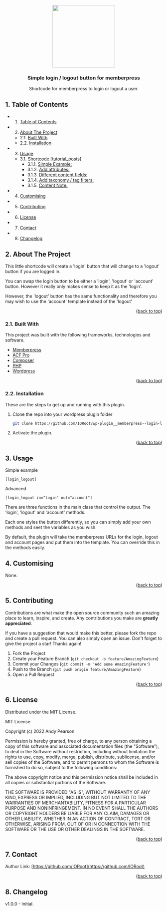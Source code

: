 
<div id="top"></div>

<div align="center">


<img src="https://svg-rewriter.sachinraja.workers.dev/?url=https%3A%2F%2Fcdn.jsdelivr.net%2Fnpm%2F%40mdi%2Fsvg%406.7.96%2Fsvg%2Faccount-supervisor-circle.svg&fill=%237DD3FC&width=200px&height=200px" style="width:200px;"/>

<h3 align="center">Simple login / logout button for memberpress</h3>

<p align="center">
    Shortcode for memberpress to login or logout a user.
</p>    
</div>

##  1. <a name='TableofContents'></a>Table of Contents


* 1. [Table of Contents](#TableofContents)
* 2. [About The Project](#AboutTheProject)
	* 2.1. [Built With](#BuiltWith)
	* 2.2. [Installation](#Installation)
* 3. [Usage](#Usage)
	* 3.1. [Shortcode [tutorial_posts]](#Shortcodetutorial_posts)
		* 3.1.1. [Simple Example:](#SimpleExample:)
		* 3.1.2. [Add attributes:](#Addattributes:)
		* 3.1.3. [Different content fields:](#Differentcontentfields:)
		* 3.1.4. [Add taxonomy / tag filters:](#Addtaxonomytagfilters:)
		* 3.1.5. [Content Note:](#ContentNote:)
* 4. [Customising](#Customising)
* 5. [Contributing](#Contributing)
* 6. [License](#License)
* 7. [Contact](#Contact)
* 8. [Changelog](#Changelog)


##  2. <a name='AboutTheProject'></a>About The Project

This little shortcode will create a 'login' button that will change to a 'logout' button if you are logged in.

You can swap the login button to be either a 'login', 'logout' or 'account' button. However it really only makes sense to keep it as the 'login'.

However, the 'logout' button has the same functionality and therefore you may wish to use the 'account' template instead of the 'logout'

<p align="right">(<a href="#top">back to top</a>)</p>


###  2.1. <a name='BuiltWith'></a>Built With

This project was built with the following frameworks, technologies and software.

* [Memberpress](https://memberpress.com/)
* [ACF Pro](https://advancedcustomfields.com/)
* [Composer](https://getcomposer.org/)
* [PHP](https://php.net/)
* [Wordpress](https://wordpress.org/)

<p align="right">(<a href="#top">back to top</a>)</p>



###  2.2. <a name='Installation'></a>Installation

These are the steps to get up and running with this plugin.

1. Clone the repo into your wordpress plugin folder
    ```bash
    git clone https://github.com/IORoot/wp-plugin__memberpress--login-logout ./wp-content/plugins/memberpress-login
    ```
1. Activate the plugin.


<p align="right">(<a href="#top">back to top</a>)</p>

##  3. <a name='Usage'></a>Usage

Simple example

    [login_logout]

Advanced

    [login_logout in="login" out="account"]

There are three functions in the main class that control the output. The 'login', 'logout' and 'account' methods.

Each one styles the button differently, so you can simply add your own methods and seet the variables as you wish.


By default, the plugin will take the memberpress URLs for the login, logout and account pages and put them into the template. You can override this in the methods easily.


##  4. <a name='Customising'></a>Customising

None.

<p align="right">(<a href="#top">back to top</a>)</p>


##  5. <a name='Contributing'></a>Contributing

Contributions are what make the open source community such an amazing place to learn, inspire, and create. Any contributions you make are **greatly appreciated**.

If you have a suggestion that would make this better, please fork the repo and create a pull request. You can also simply open an issue.
Don't forget to give the project a star! Thanks again!

1. Fork the Project
2. Create your Feature Branch (`git checkout -b feature/AmazingFeature`)
3. Commit your Changes (`git commit -m 'Add some AmazingFeature'`)
4. Push to the Branch (`git push origin feature/AmazingFeature`)
5. Open a Pull Request

<p align="right">(<a href="#top">back to top</a>)</p>



##  6. <a name='License'></a>License

Distributed under the MIT License.

MIT License

Copyright (c) 2022 Andy Pearson

Permission is hereby granted, free of charge, to any person obtaining a copy
of this software and associated documentation files (the "Software"), to deal
in the Software without restriction, including without limitation the rights
to use, copy, modify, merge, publish, distribute, sublicense, and/or sell
copies of the Software, and to permit persons to whom the Software is
furnished to do so, subject to the following conditions:

The above copyright notice and this permission notice shall be included in all
copies or substantial portions of the Software.

THE SOFTWARE IS PROVIDED "AS IS", WITHOUT WARRANTY OF ANY KIND, EXPRESS OR
IMPLIED, INCLUDING BUT NOT LIMITED TO THE WARRANTIES OF MERCHANTABILITY,
FITNESS FOR A PARTICULAR PURPOSE AND NONINFRINGEMENT. IN NO EVENT SHALL THE
AUTHORS OR COPYRIGHT HOLDERS BE LIABLE FOR ANY CLAIM, DAMAGES OR OTHER
LIABILITY, WHETHER IN AN ACTION OF CONTRACT, TORT OR OTHERWISE, ARISING FROM,
OUT OF OR IN CONNECTION WITH THE SOFTWARE OR THE USE OR OTHER DEALINGS IN THE
SOFTWARE.

<p align="right">(<a href="#top">back to top</a>)</p>



##  7. <a name='Contact'></a>Contact

Author Link: [https://github.com/IORoot](https://github.com/IORoot)

<p align="right">(<a href="#top">back to top</a>)</p>


##  8. <a name='Changelog'></a>Changelog

v1.0.0 - Initial.
